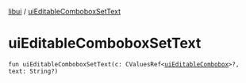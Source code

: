 [libui](README.md) / [uiEditableComboboxSetText](ui-editable-combobox-set-text.md)

# uiEditableComboboxSetText

`fun uiEditableComboboxSetText(c: CValuesRef<`[`uiEditableCombobox`](ui-editable-combobox.md)`>?, text: String?)`